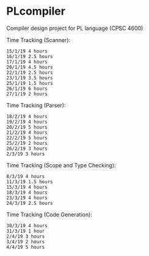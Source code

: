 # PLcompiler

Compiler design project for PL language (CPSC 4600)

Time Tracking (Scanner):

```
15/1/19 4 hours
16/1/19 2.5 hours
17/1/19 4 hours
20/1/19 4.5 hours
22/1/19 2.5 hours
23/1/19 3.5 hours
25/1/19 1.5 hours
26/1/19 6 hours
27/1/19 2 hours
```

Time Tracking (Parser):

```
18/2/19 4 hours
19/2/19 4 hours
20/2/19 5 hours
21/2/19 4 hours
22/2/19 5 hours
25/2/19 2 hours
26/2/19 3 hours
2/3/19 3 hours
```

Time Tracking (Scope and Type Checking):

```
8/3/19 4 hours
11/3/19 1.5 hours
15/3/19 4 hours
18/3/19 4 hours
23/3/19 4 hours
24/3/19 2.5 hours
```

Time Tracking (Code Generation):

```
30/3/19 4 hours
31/3/19 1 hour
2/4/19 3 hours
3/4/19 2 hours
4/4/19 5 hours
```

